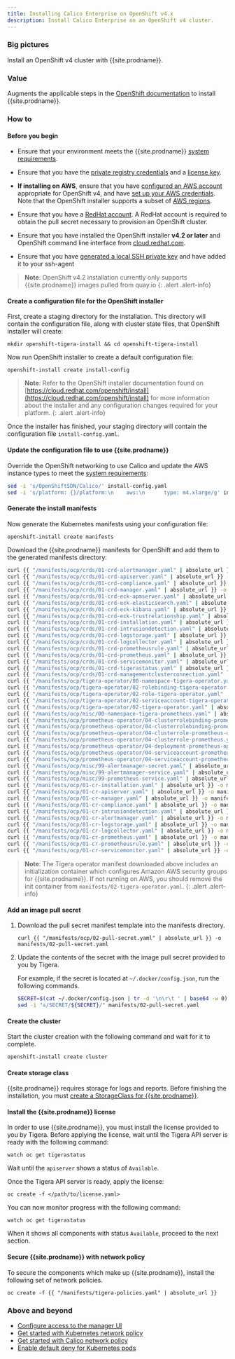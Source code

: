 ```yaml
---
title: Installing Calico Enterprise on OpenShift v4.x
description: Install Calico Enterprise on an OpenShift v4 cluster.
---
```


### Big pictures

Install an OpenShift v4 cluster with {{site.prodname}}.

### Value

Augments the applicable steps in the [OpenShift documentation](https://cloud.redhat.com/openshift/install)
to install {{site.prodname}}.

### How to

#### Before you begin

- Ensure that your environment meets the {{site.prodname}} [system requirements]({{site.baseurl}}/getting-started/openshift/requirements).

- Ensure that you have the [private registry credentials]({{site.baseurl}}/getting-started/calico-enterprise#obtain-the-private-registry-credentials)
  and a [license key]({{site.baseurl}}/getting-started/calico-enterprise#obtain-a-license-key).

- **If installing on AWS**, ensure that you have [configured an AWS account](https://docs.openshift.com/container-platform/4.1/installing/installing_aws/installing-aws-account.html) appropriate for OpenShift v4,
  and have [set up your AWS credentials](https://docs.aws.amazon.com/sdk-for-java/v1/developer-guide/setup-credentials.html).
  Note that the OpenShift installer supports a subset of [AWS regions](https://docs.openshift.com/container-platform/4.1/installing/installing_aws/installing-aws-account.html#installation-aws-regions_installing-aws-account).

- Ensure that you have a [RedHat account](https://cloud.redhat.com/). A RedHat account is required to obtain the pull secret necessary to provision an OpenShift cluster.

- Ensure that you have installed the OpenShift installer **v4.2 or later** and OpenShift command line interface from [cloud.redhat.com](https://cloud.redhat.com/openshift/install/aws/installer-provisioned).

- Ensure that you have [generated a local SSH private key](https://docs.openshift.com/container-platform/4.1/installing/installing_aws/installing-aws-default.html#ssh-agent-using_installing-aws-default) and have added it to your ssh-agent

> **Note**: OpenShift v4.2 installation currently only supports {{site.prodname}} images pulled from quay.io
{: .alert .alert-info}

#### Create a configuration file for the OpenShift installer

First, create a staging directory for the installation. This directory will contain the configuration file, along with cluster state files, that OpenShift installer will create:

```
mkdir openshift-tigera-install && cd openshift-tigera-install
```

Now run OpenShift installer to create a default configuration file:

```
openshift-install create install-config
```

> **Note**: Refer to the OpenShift installer documentation found on [https://cloud.redhat.com/openshift/install](https://cloud.redhat.com/openshift/install) for more information
> about the installer and any configuration changes required for your platform.
{: .alert .alert-info}

Once the installer has finished, your staging directory will contain the configuration file `install-config.yaml`.

#### Update the configuration file to use {{site.prodname}}

Override the OpenShift networking to use Calico and update the AWS instance types to meet the [system requirements]({{site.baseurl}}/getting-started/openshift/requirements):

```bash
sed -i 's/OpenShiftSDN/Calico/' install-config.yaml
sed -i 's/platform: {}/platform:\n    aws:\n      type: m4.xlarge/g' install-config.yaml
```

#### Generate the install manifests

Now generate the Kubernetes manifests using your configuration file:

```bash
openshift-install create manifests
```

Download the {{site.prodname}} manifests for OpenShift and add them to the generated manifests directory:

```bash
curl {{ "/manifests/ocp/crds/01-crd-alertmanager.yaml" | absolute_url }} -o manifests/01-crd-alertmanager.yaml
curl {{ "/manifests/ocp/crds/01-crd-apiserver.yaml" | absolute_url }} -o manifests/01-crd-apiserver.yaml
curl {{ "/manifests/ocp/crds/01-crd-compliance.yaml" | absolute_url }} -o manifests/01-crd-compliance.yaml
curl {{ "/manifests/ocp/crds/01-crd-manager.yaml" | absolute_url }} -o manifests/01-crd-manager.yaml
curl {{ "/manifests/ocp/crds/01-crd-eck-apmserver.yaml" | absolute_url }} -o manifests/01-crd-eck-apmserver.yaml
curl {{ "/manifests/ocp/crds/01-crd-eck-elasticsearch.yaml" | absolute_url }} -o manifests/01-crd-eck-elasticsearch.yaml
curl {{ "/manifests/ocp/crds/01-crd-eck-kibana.yaml" | absolute_url }} -o manifests/01-crd-eck-kibana.yaml
curl {{ "/manifests/ocp/crds/01-crd-eck-trustrelationship.yaml" | absolute_url }} -o manifests/01-crd-eck-trustrelationship.yaml
curl {{ "/manifests/ocp/crds/01-crd-installation.yaml" | absolute_url }} -o manifests/01-crd-installation.yaml
curl {{ "/manifests/ocp/crds/01-crd-intrusiondetection.yaml" | absolute_url }} -o manifests/01-crd-intrusiondetection.yaml
curl {{ "/manifests/ocp/crds/01-crd-logstorage.yaml" | absolute_url }} -o manifests/01-crd-logstorage.yaml
curl {{ "/manifests/ocp/crds/01-crd-logcollector.yaml" | absolute_url }} -o manifests/01-crd-logcollector.yaml
curl {{ "/manifests/ocp/crds/01-crd-prometheusrule.yaml" | absolute_url }} -o manifests/01-crd-prometheusrule.yaml
curl {{ "/manifests/ocp/crds/01-crd-prometheus.yaml" | absolute_url }} -o manifests/01-crd-prometheus.yaml
curl {{ "/manifests/ocp/crds/01-crd-servicemonitor.yaml" | absolute_url }} -o manifests/01-crd-servicemonitor.yaml
curl {{ "/manifests/ocp/crds/01-crd-tigerastatus.yaml" | absolute_url }} -o manifests/01-crd-tigerastatus.yaml
curl {{ "/manifests/ocp/crds/01-crd-managementclusterconnection.yaml" | absolute_url }} -o manifests/01-crd-managementclusterconnection.yaml
curl {{ "/manifests/ocp/tigera-operator/00-namespace-tigera-operator.yaml" | absolute_url }} -o manifests/00-namespace-tigera-operator.yaml
curl {{ "/manifests/ocp/tigera-operator/02-rolebinding-tigera-operator.yaml" | absolute_url }} -o manifests/02-rolebinding-tigera-operator.yaml
curl {{ "/manifests/ocp/tigera-operator/02-role-tigera-operator.yaml" | absolute_url }} -o manifests/02-role-tigera-operator.yaml
curl {{ "/manifests/ocp/tigera-operator/02-serviceaccount-tigera-operator.yaml" | absolute_url }} -o manifests/02-serviceaccount-tigera-operator.yaml
curl {{ "/manifests/ocp/tigera-operator/02-tigera-operator.yaml" | absolute_url }} -o manifests/02-tigera-operator.yaml
curl {{ "/manifests/ocp/misc/00-namespace-tigera-prometheus.yaml" | absolute_url }} -o manifests/00-namespace-tigera-prometheus.yaml
curl {{ "/manifests/ocp/prometheus-operator/04-clusterrolebinding-prometheus-operator.yaml" | absolute_url }} -o manifests/04-clusterrolebinding-prometheus-operator.yaml
curl {{ "/manifests/ocp/prometheus-operator/04-clusterrolebinding-prometheus.yaml" | absolute_url }} -o manifests/04-clusterrolebinding-prometheus.yaml
curl {{ "/manifests/ocp/prometheus-operator/04-clusterrole-prometheus-operator.yaml" | absolute_url }} -o manifests/04-clusterrole-prometheus-operator.yaml
curl {{ "/manifests/ocp/prometheus-operator/04-clusterrole-prometheus.yaml" | absolute_url }} -o manifests/04-clusterrole-prometheus.yaml
curl {{ "/manifests/ocp/prometheus-operator/04-deployment-prometheus-operator.yaml" | absolute_url }} -o manifests/04-deployment-prometheus-operator.yaml
curl {{ "/manifests/ocp/prometheus-operator/04-serviceaccount-prometheus-operator.yaml" | absolute_url }} -o manifests/04-serviceaccount-prometheus-operator.yaml
curl {{ "/manifests/ocp/prometheus-operator/04-serviceaccount-prometheus.yaml" | absolute_url }} -o manifests/04-serviceaccount-prometheus.yaml
curl {{ "/manifests/ocp/misc/99-alertmanager-secret.yaml" | absolute_url }} -o manifests/99-alertmanager-secret.yaml
curl {{ "/manifests/ocp/misc/99-alertmanager-service.yaml" | absolute_url }} -o manifests/99-alertmanager-service.yaml
curl {{ "/manifests/ocp/misc/99-prometheus-service.yaml" | absolute_url }} -o manifests/99-prometheus-service.yaml
curl {{ "/manifests/ocp/01-cr-installation.yaml" | absolute_url }} -o manifests/01-cr-installation.yaml
curl {{ "/manifests/ocp/01-cr-apiserver.yaml" | absolute_url }} -o manifests/01-cr-apiserver.yaml
curl {{ "/manifests/ocp/01-cr-manager.yaml" | absolute_url }} -o manifests/01-cr-manager.yaml
curl {{ "/manifests/ocp/01-cr-compliance.yaml" | absolute_url }} -o manifests/01-cr-compliance.yaml
curl {{ "/manifests/ocp/01-cr-intrusiondetection.yaml" | absolute_url }} -o manifests/01-cr-intrusiondetection.yaml
curl {{ "/manifests/ocp/01-cr-alertmanager.yaml" | absolute_url }} -o manifests/01-cr-alertmanager.yaml
curl {{ "/manifests/ocp/01-cr-logstorage.yaml" | absolute_url }} -o manifests/01-cr-logstorage.yaml
curl {{ "/manifests/ocp/01-cr-logcollector.yaml" | absolute_url }} -o manifests/01-cr-logcollector.yaml
curl {{ "/manifests/ocp/01-cr-prometheus.yaml" | absolute_url }} -o manifests/01-cr-prometheus.yaml
curl {{ "/manifests/ocp/01-cr-prometheusrule.yaml" | absolute_url }} -o manifests/01-cr-prometheusrule.yaml
curl {{ "/manifests/ocp/01-cr-servicemonitor.yaml" | absolute_url }} -o manifests/01-cr-servicemonitor.yaml
```

> **Note**: The Tigera operator manifest downloaded above includes an initialization container which configures Amazon AWS
> security groups for {{site.prodname}}. If not running on AWS, you should remove the init container from `manifests/02-tigera-operator.yaml`.
{: .alert .alert-info}

#### Add an image pull secret

1. Download the pull secret manifest template into the manifests directory.

   ```
   curl {{ "/manifests/ocp/02-pull-secret.yaml" | absolute_url }} -o manifests/02-pull-secret.yaml
   ```

1. Update the contents of the secret with the image pull secret provided to you by Tigera.

   For example, if the secret is located at `~/.docker/config.json`, run the following commands.

   ```bash
   SECRET=$(cat ~/.docker/config.json | tr -d '\n\r\t ' | base64 -w 0)
   sed -i "s/SECRET/${SECRET}/" manifests/02-pull-secret.yaml
   ```

#### Create the cluster

Start the cluster creation with the following command and wait for it to complete.

```bash
openshift-install create cluster
```

#### Create storage class

{{site.prodname}} requires storage for logs and reports. Before finishing the installation, you must [create a StorageClass for {{site.prodname}}]({{site.baseurl}}/getting-started/create-storage).

#### Install the {{site.prodname}} license

In order to use {{site.prodname}}, you must install the license provided to you by Tigera.
Before applying the license, wait until the Tigera API server is ready with the following command:

```
watch oc get tigerastatus
```

Wait until the `apiserver` shows a status of `Available`.

Once the Tigera API server is ready, apply the license:

```
oc create -f </path/to/license.yaml>
```

You can now monitor progress with the following command:

```
watch oc get tigerastatus
```

When it shows all components with status `Available`, proceed to the next section.

#### Secure {{site.prodname}} with network policy

To secure the components which make up {{site.prodname}}, install the following set of network policies.

```
oc create -f {{ "/manifests/tigera-policies.yaml" | absolute_url }}
```

### Above and beyond

- [Configure access to the manager UI]({{site.baseurl}}/getting-started/access-the-manager)
- [Get started with Kubernetes network policy]({{site.baseurl}}/security/kubernetes-network-policy)
- [Get started with Calico network policy]({{site.baseurl}}/security/calico-network-policy)
- [Enable default deny for Kubernetes pods]({{site.baseurl}}/security/kubernetes-default-deny)
